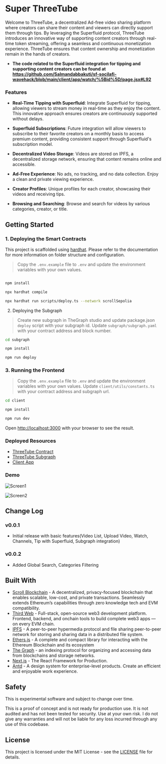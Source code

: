 # Super ThreeTube

Welcome to ThreeTube, a decentralized Ad-free video sharing platform where creators can share their content and viewers can directly support them through tips. By leveraging the Superfluid protocol, ThreeTube introduces an innovative way of supporting content creators through real-time token streaming, offering a seamless and continuous monetization experience. ThreeTube ensures that content ownership and monetization remain in the hands of creators.

- **The code related to the Superfluid integration for tipping and supporting content creators can be found at https://github.com/Salmandabbakuti/sf-socilafi-wavehack/blob/main/client/app/watch/%5Bid%5D/page.jsx#L92**

### Features

- **Real-Time Tipping with Superfluid**: Integrate Superfluid for tipping, allowing viewers to stream money in real-time as they enjoy the content. This innovative approach ensures creators are continuously supported without delays.

- **Superfluid Subscriptions**: Future integration will allow viewers to subscribe to their favorite creators on a monthly basis to access premium content, providing consistent support through Superfluid's subscription model.

- **Decentralized Video Storage**: Videos are stored on IPFS, a decentralized storage network, ensuring that content remains online and accessible.

- **Ad-Free Experience**: No ads, no tracking, and no data collection. Enjoy a clean and private viewing experience.

- **Creator Profiles**: Unique profiles for each creator, showcasing their videos and receiving tips.
- **Browsing and Searching**: Browse and search for videos by various categories, creator, or title.

## Getting Started

### 1. Deploying the Smart Contracts

This project is scaffolded using [hardhat](). Please refer to the documentation for more information on folder structure and configuration.

> Copy the `.env.example` file to `.env` and update the environment variables with your own values.

```bash

npm install

npx hardhat compile

npx hardhat run scripts/deploy.ts --network scrollSepolia

```

2. Deploying the Subgraph

> Create new subgraph in TheGraph studio and update package.json `deploy` script with your subgraph id. Update `subgraph/subgraph.yaml` with your contract address and block number.

```bash
cd subgraph

npm install

npm run deploy
```

### 3. Running the Frontend

> Copy the `.env.example` file to `.env` and update the environment variables with your own values. Update `client/utils/constants.ts` with your contract address and subgraph url.

```bash
cd client

npm install

npm run dev
```

Open [http://localhost:3000](http://localhost:3000) with your browser to see the result.

### Deployed Resources

- [ThreeTube Contract](https://sepolia.scrollscan.com/address/0x62862e40b26281130b7a32dbf682ac56a0201f0a)
- [ThreeTube Subgraph](https://api.studio.thegraph.com/query/15343/3tube-sepolia/version/latest)
- [Client App](https://example.com/)

### Demo

![Screen1](https://github.com/Salmandabbakuti/super-threetube/assets/29351207/b50b30bb-2a52-47b8-83fb-d195196a31b3)

![Screen2](https://github.com/Salmandabbakuti/super-threetube/assets/29351207/058d9300-8c88-4d42-ae0e-f825a1ab0e0a)

## Change Log

### v0.0.1

- Initial release with basic features(Video List, Upload Video, Watch, Channels, Tip with Superfluid, Subgraph integration)

### v0.0.2

- Added Global Search, Categories Filtering

## Built With

- [Scroll Blockchain](https://scroll.io/) - A decentralized, privacy-focused blockchain that enables scalable, low-cost, and private transactions. Seamlessly extends Ethereum’s capabilities through zero knowledge tech and EVM compatibility.
- [Third Web](https://thirdweb.com) - Full-stack, open-source web3 development platform. Frontend, backend, and onchain tools to build complete web3 apps — on every EVM chain.
- [IPFS](https://ipfs.io/) - A peer-to-peer hypermedia protocol and file sharing peer-to-peer network for storing and sharing data in a distributed file system.
- [Ethers.js](https://docs.ethers.io/v5/) - A complete and compact library for interacting with the Ethereum Blockchain and its ecosystem
- [The Graph](https://thegraph.com/) - an indexing protocol for organizing and accessing data from blockchains and storage networks.
- [Next.js](https://nextjs.org/) - The React Framework for Production.
- [Antd](https://ant.design/) - A design system for enterprise-level products. Create an efficient and enjoyable work experience.

## Safety

This is experimental software and subject to change over time.

This is a proof of concept and is not ready for production use. It is not audited and has not been tested for security. Use at your own risk. I do not give any warranties and will not be liable for any loss incurred through any use of this codebase.

## License

This project is licensed under the MIT License - see the [LICENSE](LICENSE) file for details.
